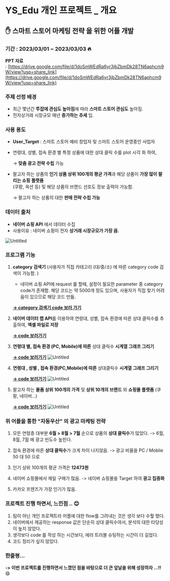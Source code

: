# YS_Edu 개인 프로젝트 _ 개요

## ✋ 스마트 스토어 마케팅 전략 을 위한 어플 개발

### 기간 : 2023/03/01 ~ 2023/03/03 :fire:

**PPT 자료** : [https://drive.google.com/file/d/1doSmWEdRa6yr3jbZbmDk28TN6aphcm9W/view?usp=share_link](https://drive.google.com/file/d/1doSmWEdRa6yr3jbZbmDk28TN6aphcm9W/view?usp=share_link)

### 주제 선정 배경

- 최근 몇년간 **투잡에 관심도 높아짐**에 따라 **스마트 스토어 관심도** 높아짐.
- 전자상거래 시장규모 매년 **증가하는 추세** 임.

### 사용 용도

- **User_Target** : 스마트 스토어 예비 창업자 및 스마트 스토어 운영중인 사업자  

- 연령대, 성별, 접속 환경 별 특정 상품에 대한 상대 클릭 수를 plot 시각 화 하여,

    → **맞춤 광고 전략 수립** 가능
      
- 팔고자 하는 상품의 **인기 상품 상위 100개의 평균 가격**과 해당 상품이 **가장 많이 팔리는 쇼핑 플랫폼**  
  (쿠팡, 옥션 등) 및 해당 상품의 브랜드 선호도 정보 출력이 가능함.

    → 팔고자 하는 상품의 대한 **판매 전략 수립 가능**

### 데이터 출처

- **네이버 쇼핑 API** 에서 데이터 수집
- 사용이유 : 네이버 쇼핑이 전자 **상거래 시장규모가 가장 큼.**

![Untitled](https://github.com/Kwanghyun97/YSedu_personal_Project/blob/main/dataplot.png)

### 프로그램 기능

1. **category 검색기** (사용자가 직접 카테고리 (대/중/소) 에 따른 category code 검색이 가능함. )
   - 네이버 쇼핑 API에 request 를 할때, 설정이 필요한 parameter 중 category code가 존재함. 해당 코드는 약 5000개 정도 있으며, 사용자가 직접 찾기 어려움이 있으므로 해당 코드 만듦.
    
    [**→ category 검색기 code 보러 가기**](https://github.com/Kwanghyun97/YSedu_personal_Project/blob/main/category_dictionary.py)
    
2. **네이버 데이터 랩 API**를 이용하여 연령대, 성별, 접속 환경에 따른 상대 클릭수를 추출하여, **엑셀 파일로 저장**
    
      [**→ code 보러가기**](https://github.com/Kwanghyun97/YSedu_personal_Project/blob/main/get_relative_clicks.py)

2. **연령대 별, 접속 환경 (PC, Mobile)에 따른** 상대 클릭수 **시계열 그래프 그리기**
    
      [**→ code 보러가기**](https://github.com/Kwanghyun97/YSedu_personal_Project/blob/main/plot_relative_clicks.py)
      ![Untitled](https://github.com/Kwanghyun97/YSedu_personal_Project/blob/main/%EC%9E%90%EB%8F%99%EC%9A%B0%EC%82%B0_pc_mo_relative_clicks.png)

   

3. **연령대 , 성별 , 접속 환경(PC,Mobile)에 따른** 상대클릭수 **시계열 그래프 그리기**

      [**→ code 보러가기**](https://github.com/Kwanghyun97/YSedu_personal_Project/blob/main/plot_relative_clicks_2.py)
      ![Untitled](https://github.com/Kwanghyun97/YSedu_personal_Project/blob/main/%EC%9E%90%EB%8F%99%EC%9A%B0%EC%82%B0_gender_relative_clicks.png)      

4. 팔고자 하는 **물품 상위 100개의 가격** 및 **상위 10개의 브랜드** 와 **쇼핑몰 플랫폼** (쿠팡, 네이버...)

      [**→ code 보러가기**](https://github.com/Kwanghyun97/YSedu_personal_Project/blob/main/get_shop_info.py) 
      ![Untitled](https://github.com/Kwanghyun97/YSedu_personal_Project/blob/main/get_shop_info.png)

### 위 어플을 통한 "자동우산" 의 광고 마케팅 전략
1. 모든 연령층 대부분 **6월 > 8월 > 7월** 순으로 상품의 **상대 클릭수**가 많았다. 
   -> 6월, 8월, 7월 에 광고 빈도수 높힌다.

2. 접속 환경에 따른 **상대 클릭수**가 크게 차이 나지않음.
   -> 광고 비율을 PC / Moblie 50 대 50 으로

3. 인기 상위 100개의 평균 가격은 **12473원**

4. 네이버 쇼핑몰에서 제일 구매가 많음.
   -> 네이버 쇼핑몰을 Target 하여 **광고 집중화**

5. 카카오 프렌즈가 가장 인기가 많음.

### 프로젝트 진행 하면서, 느낀점 .. :blush:
1. 팀이 아닌 개인 프로젝트라 어플에 대한 flow를 그려내는 것은 생각 보다 수웧 했다. 
2. 네이버에서 제공하는 response 값은 단순히 상대 클릭수여서, 분석의 대한 타당성이 높지 않았다.
3. 생각보다 code 를 작성 하는 시간보다, 에러 트러블 슈팅하는 시간이 더 길었다.
4. 코드 정리가 싶지 않았다.  

### 한줄평...
**-> 이번 프로젝트를 진행하면서 느꼈던 점을 바탕으로 더 큰 앞날을 위해 성장하자 ...!!** :smile: